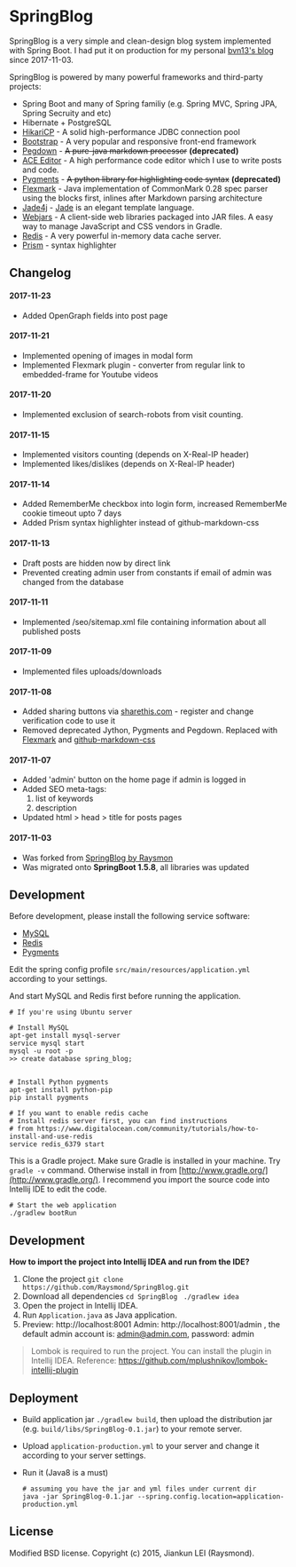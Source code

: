SpringBlog
=====

SpringBlog is a very simple and clean-design blog system implemented with Spring Boot.
I had put it on production for my personal [bvn13's blog](https://bvn13.tk) since 2017-11-03. 


SpringBlog is powered by many powerful frameworks and third-party projects:

- Spring Boot and many of Spring familiy (e.g. Spring MVC, Spring JPA, Spring Secruity and etc)
- Hibernate + PostgreSQL
- [HikariCP](https://github.com/brettwooldridge/HikariCP) - A solid high-performance JDBC connection pool
- [Bootstrap](https://getbootstrap.com) - A very popular and responsive front-end framework
- [Pegdown](https://github.com/sirthias/pegdown) - ~~A pure-java markdown processor~~ **(deprecated)**
- [ACE Editor](http://ace.c9.io/) - A high performance code editor which I use to write posts and code.
- [Pygments](http://pygments.org/) - ~~A python library for highlighting code syntax~~ **(deprecated)**
- [Flexmark](https://github.com/vsch/flexmark-java) - Java implementation of CommonMark 0.28 spec parser using the blocks first, inlines after Markdown parsing architecture
- [Jade4j](https://github.com/neuland/jade4j) - [Jade](http://jade-lang.com/) is an elegant template language.
- [Webjars](http://www.webjars.org/) - A client-side web libraries packaged into JAR files. A easy way to manage JavaScript and CSS vendors in Gradle.
- [Redis](http://redis.io/) - A very powerful in-memory data cache server.
- [Prism](http://prismjs.com) - syntax highlighter

## Changelog

#### 2017-11-23

* Added OpenGraph fields into post page

#### 2017-11-21

* Implemented opening of images in modal form
* Implemented Flexmark plugin - converter from regular link to embedded-frame for Youtube videos

#### 2017-11-20

* Implemented exclusion of search-robots from visit counting.

#### 2017-11-15

* Implemented visitors counting (depends on X-Real-IP header)
* Implemented likes/dislikes (depends on X-Real-IP header)

#### 2017-11-14

* Added RememberMe checkbox into login form, increased RememberMe cookie timeout upto 7 days
* Added Prism syntax highlighter instead of github-markdown-css

#### 2017-11-13

* Draft posts are hidden now by direct link
* Prevented creating admin user from constants if email of admin was changed from the database

#### 2017-11-11

* Implemented /seo/sitemap.xml file containing information about all published posts

#### 2017-11-09

* Implemented files uploads/downloads

#### 2017-11-08

* Added sharing buttons via [sharethis.com](https://platform.sharethis.com) - register and change verification code to use it
* Removed deprecated Jython, Pygments and Pegdown. Replaced with [Flexmark](https://github.com/vsch/flexmark-java) and [github-markdown-css](https://github.com/sindresorhus/github-markdown-css) 

#### 2017-11-07

* Added 'admin' button on  the home page if admin is logged in
* Added SEO meta-tags:
  1. list of keywords
  2. description
* Updated html > head > title for posts pages

#### 2017-11-03

* Was forked from [SpringBlog by Raysmon](https://github.com/Raysmond/SpringBlog)
* Was migrated onto __SpringBoot 1.5.8__, all libraries was updated



## Development

Before development, please install the following service software:

- [MySQL](https://www.mysql.com)
- [Redis](http://redis.io)
- [Pygments](http://pygments.org)

Edit the spring config profile `src/main/resources/application.yml` according to your settings.

And start MySQL and Redis first before running the application.

```
# If you're using Ubuntu server

# Install MySQL
apt-get install mysql-server
service mysql start
mysql -u root -p
>> create database spring_blog;


# Install Python pygments
apt-get install python-pip
pip install pygments
```

```
# If you want to enable redis cache
# Install redis server first, you can find instructions
# from https://www.digitalocean.com/community/tutorials/how-to-install-and-use-redis
service redis_6379 start
```

This is a Gradle project. Make sure Gradle is installed in your machine.
Try `gradle -v` command. Otherwise install in from [http://www.gradle.org/](http://www.gradle.org/).
I recommend you import the source code into Intellij IDE to edit the code.

```
# Start the web application
./gradlew bootRun
```

## Development

**How to import the project into Intellij IDEA and run from the IDE?**


1. Clone the project
`git clone https://github.com/Raysmond/SpringBlog.git `
2. Download all dependencies
`cd SpringBlog `
`./gradlew idea `
3. Open the project in Intellij IDEA.
4. Run `Application.java` as Java application.
5. Preview: http://localhost:8001
    Admin: http://localhost:8001/admin , the default admin account is: admin@admin.com, password: admin


> Lombok is required to run the project. You can install the plugin in Intellij IDEA.
> Reference: https://github.com/mplushnikov/lombok-intellij-plugin


## Deployment

- Build application jar `./gradlew build`, then upload the distribution jar (e.g. `build/libs/SpringBlog-0.1.jar`) to your remote server.
- Upload `application-production.yml` to your server and change it according to your server settings.
- Run it (Java8 is a must)

  ```
  # assuming you have the jar and yml files under current dir
  java -jar SpringBlog-0.1.jar --spring.config.location=application-production.yml
  ```

## License
Modified BSD license. Copyright (c) 2015, Jiankun LEI (Raysmond).
